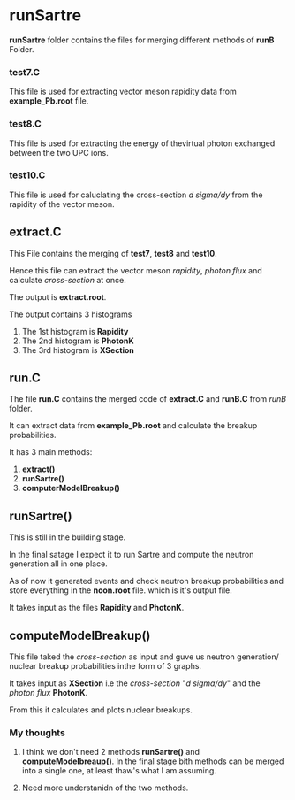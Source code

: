 # runSartre
**runSartre** folder contains the files for merging different methods of **runB** Folder.

### test7.C
This file is used for extracting vector meson rapidity data from **example_Pb.root** file.

### test8.C
This file is used for extracting the energy of thevirtual photon exchanged between the two UPC ions.

### test10.C
This file is used for caluclating the cross-section *d sigma/dy* from the rapidity of the vector meson.

## extract.C
This File contains the merging of **test7**, **test8** and **test10**.

Hence this file can extract the vector meson *rapidity*, *photon flux* and calculate *cross-section* at once.

The output is **extract.root**.

The output contains 3 histograms 

1) The 1st histogram is **Rapidity**
2) The 2nd histogram is **PhotonK**
3) The 3rd histogram is **XSection**

## run.C
The file **run.C** contains the merged code of **extract.C** and **runB.C** from *runB* folder.

It can extract data from **example_Pb.root** and calculate the breakup probabilities.

It has 3 main methods:
1) **extract()**
2) **runSartre()**
3) **computerModelBreakup()**

## runSartre()
This is still in the building stage.

In the final satage I expect it to run Sartre and compute the neutron generation all in one place.

As of now it generated events and check neutron breakup probabilities and store everything in the **noon.root** file. which is it's output file.

It takes input as the files **Rapidity** and **PhotonK**.

## computeModelBreakup()
This file taked the *cross-section* as input and guve us neutron generation/ nuclear breakup probabilities inthe form of 3 graphs. 

It takes input as **XSection** i.e the *cross-section* "*d sigma/dy*" and the *photon flux* **PhotonK**.

From this it calculates and plots nuclear breakups.

### My thoughts

1) I think we don't need 2 methods **runSartre()** and **computeModelbreaup()**. In the final stage bith methods can be merged into a single one, at least thaw's what I am assuming. 

2) Need more understanidn of the two methods.